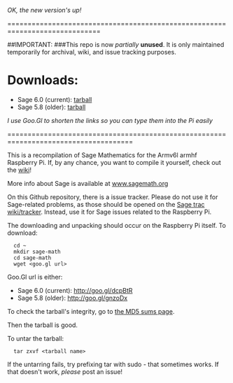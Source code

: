 *OK, the new version's up!*

=============================================================================

##IMPORTANT:
###This repo is now *partially* **unused**.
It is only maintained temporarily for archival, wiki, and  issue tracking purposes.

Downloads:
===========
  * Sage 6.0 (current): [tarball](http://goo.gl/dcpBtR)
  * Sage 5.8 (older): [tarball](http://goo.gl/gnzoDx)

*I use Goo.Gl to shorten the links so you can type them into the Pi _easily_*


=====================================================================================

This is a recompilation of Sage Mathematics for the Armv6l armhf Raspberry Pi.
If, by any chance, you want to compile it yourself, check out the [wiki](http://github.com/ArchimedesPi/SageMathematics-raspi/wiki/)!


More info about Sage is available at www.sagemath.org

On this Github repository, there is a issue tracker.
Please do not use it for Sage-related problems, as those should be opened on the [Sage trac wiki/tracker](trac.sagemath.org).
Instead, use it for Sage issues related to the Raspberry Pi.

The downloading and unpacking should occur on the Raspberry Pi itself.
To download:

````
  cd ~
  mkdir sage-math
  cd sage-math
  wget <goo.gl url>
````  
Goo.Gl url is either:

  * Sage 6.0 (current): http://goo.gl/dcpBtR
  * Sage 5.8 (older): http://goo.gl/gnzoDx

To check the tarball's integrity, go to [the MD5 sums page](Md5Hashes.md).

Then the tarball is good.

To untar the tarball:

````
  tar zxvf <tarball name>
````

If the untarring fails, try prefixing tar with sudo - that sometimes works.
If that doesn't work, *please* post an issue!



